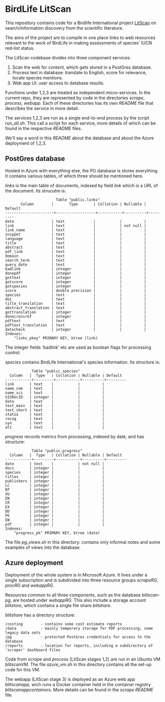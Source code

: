 # BirdLife LitScan

This repository contains code for a Birdlife International project [LitScan](https://litscan.birdlife.org) on search/information discovery from the scientific literature. 

The aims of the project are to compile in one place links to web resources relevant to the work of BirdLife in making assessments of species' IUCN red-list status.

The LitScan codebase divides into three component services:

1. Scan the web for content, which gets stored in a PostGres database.
2. Process text in database: translate to English, score for relevance, locate species mentions.
3. Web app UI: user access to database results.

Functions under 1,2,3 are treated as independent micro-services. In the current repo, they are represented by code in the directories _scrape_, _process_, _webapp_. Each of these directories has its own _README_ file that describes the service in more detail.

The services 1,2,3 are run as a single end-to-end process by the script _run\_all.sh_. This call a script for each service, more details of which can be found in the respective _README_ files.

We'll say a word in this _README_ about the database and about the Azure deployment of 1,2,3.

## PostGres database

Hosted in Azure with everything else, the PG database is stores everything. It contains various tables, of which three should be mentioned here.

_links_ is the main table of documents, indexed by field _link_ which is a URL of the document. Its strucutre is:

                           Table "public.links"
           Column        |       Type       | Collation | Nullable | Default 
    ----------------------+------------------+-----------+----------+---------
    date                 | text             |           |          | 
    link                 | text             |           | not null | 
    link_name            | text             |           |          | 
    snippet              | text             |           |          | 
    language             | text             |           |          | 
    title                | text             |           |          | 
    abstract             | text             |           |          | 
    pdf_link             | text             |           |          | 
    domain               | text             |           |          | 
    search_term          | text             |           |          | 
    query_date           | text             |           |          | 
    badlink              | integer          |           |          | 
    donepdf              | integer          |           |          | 
    gottext              | integer          |           |          | 
    gotscore             | integer          |           |          | 
    gotspecies           | integer          |           |          | 
    score                | double precision |           |          | 
    species              | text             |           |          | 
    doi                  | text             |           |          | 
    title_translation    | text             |           |          | 
    abstract_translation | text             |           |          | 
    gottranslation       | integer          |           |          | 
    donecrossref         | integer          |           |          | 
    pdftext              | text             |           |          | 
    pdftext_translation  | text             |           |          | 
    datecheck            | integer          |           |          | 
    Indexes:
        "links_pkey" PRIMARY KEY, btree (link)

The integer fields 'badlink' etc are used as boolean flags for processing control.

_species_ contains BirdLife International's species information. Its structure is:

                Table "public.species"
      Column   |  Type   | Collation | Nullable | Default 
    ------------+---------+-----------+----------+---------
    link       | text    |           |          | 
    name_com   | text    |           |          | 
    name_sci   | text    |           |          | 
    SISRecID   | integer |           |          | 
    date       | text    |           |          | 
    text_main  | text    |           |          | 
    text_short | text    |           |          | 
    status     | text    |           |          | 
    recog      | text    |           |          | 
    syn        | text    |           |          | 
    alt        | text    |           |          | 

_progress_ records metrics from processing, indexed by date, and has structure:

                Table "public.progress"
      Column   |  Type   | Collation | Nullable | Default 
    ------------+---------+-----------+----------+---------
    date       | text    |           | not null | 
    docs       | integer |           |          | 
    species    | integer |           |          | 
    titles     | integer |           |          | 
    publishers | integer |           |          | 
    LC         | integer |           |          | 
    NT         | integer |           |          | 
    VU         | integer |           |          | 
    EN         | integer |           |          | 
    CR         | integer |           |          | 
    EX         | integer |           |          | 
    DD         | integer |           |          | 
    PE         | integer |           |          | 
    EW         | integer |           |          | 
    pdf        | integer |           |          | 
    Indexes:
        "progress_pk" PRIMARY KEY, btree (date)

The file _pg\_views.sh_ in this directory: contains only informal notes and some examples of views into the database.

## Azure deployment

Deployment of the whole system is in Microsoft Azure. It lives under a single subscription and is subdivided into three resource groups _scrapeRG_, _procRG_ and _webappRG_. 

Resources common to all three components, such as the database _blitscan-pg_, are hosted under _webappRG_. This also include a storage account _blitstore_, which contains a single file share _blitshare_. 

_blitshare_ has a directory structure:

    /costing        - contains some cost estimate reports
    /data           - mainly temporary storage for PDF processing; some legacy data sets
    /pg             - protected PostGres credentials for access to the database
    /reports        - location for reports, including a subdirectory of 'scraper' dashboard files

Code from _scrape_ and _process_ (LitScan stages 1,2) are run in an Ubuntu VM _blitscanVM_. The file _azure\_vm.sh_ in this directory contains all the set-up code for this VM.

The webapp (LitScan stage 3) is deployed as an Azure web app _blitscanapp_, wich runs a Docker container held in the container registry _blitscanappcontainers_. More details can be found in the _scrape_ _README_ file.